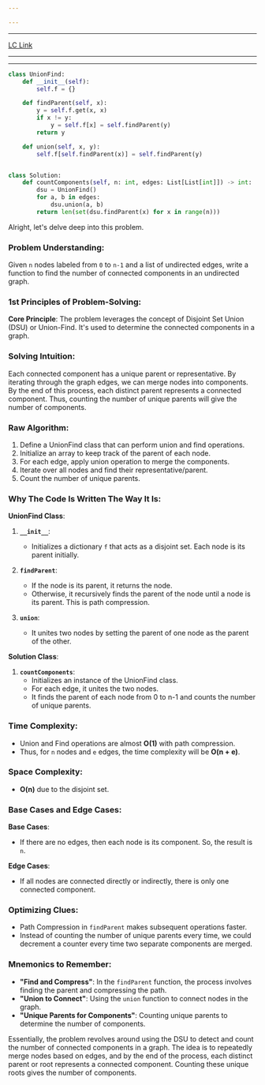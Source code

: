 ```yaml
---

---
```

---
[LC Link](https://leetcode.com/problems/number-of-connected-components-in-an-undirected-graph/)

---
---

```python
class UnionFind:
    def __init__(self):
        self.f = {}

    def findParent(self, x):
        y = self.f.get(x, x)
        if x != y:
            y = self.f[x] = self.findParent(y)
        return y

    def union(self, x, y):
        self.f[self.findParent(x)] = self.findParent(y)


class Solution:
    def countComponents(self, n: int, edges: List[List[int]]) -> int:
        dsu = UnionFind()
        for a, b in edges:
            dsu.union(a, b)
        return len(set(dsu.findParent(x) for x in range(n)))

```

Alright, let's delve deep into this problem.

### Problem Understanding:

Given `n` nodes labeled from `0` to `n-1` and a list of undirected edges, write a function to find the number of connected components in an undirected graph. 

### 1st Principles of Problem-Solving:

**Core Principle**: The problem leverages the concept of Disjoint Set Union (DSU) or Union-Find. It's used to determine the connected components in a graph.

### Solving Intuition:

Each connected component has a unique parent or representative. By iterating through the graph edges, we can merge nodes into components. By the end of this process, each distinct parent represents a connected component. Thus, counting the number of unique parents will give the number of components.

### Raw Algorithm:

1. Define a UnionFind class that can perform union and find operations.
2. Initialize an array to keep track of the parent of each node.
3. For each edge, apply union operation to merge the components.
4. Iterate over all nodes and find their representative/parent.
5. Count the number of unique parents.

### Why The Code Is Written The Way It Is:

**UnionFind Class**:

1. **`__init__`**:
   - Initializes a dictionary `f` that acts as a disjoint set. Each node is its parent initially.

2. **`findParent`**:
   - If the node is its parent, it returns the node.
   - Otherwise, it recursively finds the parent of the node until a node is its parent. This is path compression.

3. **`union`**:
   - It unites two nodes by setting the parent of one node as the parent of the other.

**Solution Class**:

1. **`countComponents`**:
   - Initializes an instance of the UnionFind class.
   - For each edge, it unites the two nodes.
   - It finds the parent of each node from 0 to n-1 and counts the number of unique parents.

### Time Complexity:

- Union and Find operations are almost **O(1)** with path compression. 
- Thus, for `n` nodes and `e` edges, the time complexity will be **O(n + e)**.

### Space Complexity:

- **O(n)** due to the disjoint set.

### Base Cases and Edge Cases:

**Base Cases**:
- If there are no edges, then each node is its component. So, the result is `n`.

**Edge Cases**:
- If all nodes are connected directly or indirectly, there is only one connected component.

### Optimizing Clues:

- Path Compression in `findParent` makes subsequent operations faster.
- Instead of counting the number of unique parents every time, we could decrement a counter every time two separate components are merged.

### Mnemonics to Remember:

- **"Find and Compress"**: In the `findParent` function, the process involves finding the parent and compressing the path.
- **"Union to Connect"**: Using the `union` function to connect nodes in the graph.
- **"Unique Parents for Components"**: Counting unique parents to determine the number of components.

Essentially, the problem revolves around using the DSU to detect and count the number of connected components in a graph. The idea is to repeatedly merge nodes based on edges, and by the end of the process, each distinct parent or root represents a connected component. Counting these unique roots gives the number of components.